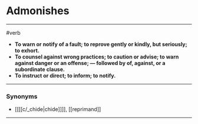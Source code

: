# Admonishes
---
#verb
- **To warn or notify of a fault; to reprove gently or kindly, but seriously; to exhort.**
- **To counsel against wrong practices; to caution or advise; to warn against danger or an offense; — followed by of, against, or a subordinate clause.**
- **To instruct or direct; to inform; to notify.**
---
### Synonyms
- [[[[c/_chide|chide]]]], [[reprimand]]
---
